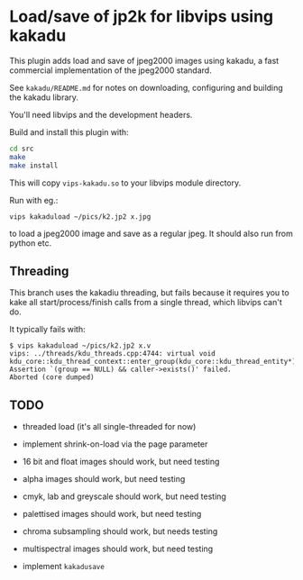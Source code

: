 # Load/save of jp2k for libvips using kakadu

This plugin adds load and save of jpeg2000 images using kakadu, a fast
commercial implementation of the jpeg2000 standard.

See `kakadu/README.md` for notes on downloading, configuring and building the
kakadu library.

You'll need libvips and the development headers.

Build and install this plugin with:

```bash
cd src
make
make install
```

This will copy `vips-kakadu.so` to your libvips module directory.

Run with eg.:

```shell
vips kakaduload ~/pics/k2.jp2 x.jpg
```

to load a jpeg2000  image and save as a regular jpeg. It should also run from 
python etc.

## Threading

This branch uses the kakadiu threading, but fails because it requires you to
kake all start/process/finish calls from a single thread, which libvips can't
do.

It typically fails with:

```
$ vips kakaduload ~/pics/k2.jp2 x.v
vips: ../threads/kdu_threads.cpp:4744: virtual void kdu_core::kdu_thread_context::enter_group(kdu_core::kdu_thread_entity*): Assertion `(group == NULL) && caller->exists()' failed.
Aborted (core dumped)
```

## TODO

- threaded load (it's all single-threaded for now)

- implement shrink-on-load via the page parameter

- 16 bit and float images should work, but need testing

- alpha images should work, but need testing

- cmyk, lab and greyscale should work, but need testing

- palettised images should work, but need testing

- chroma subsampling should work, but needs testing

- multispectral images should work, but need testing

- implement `kakadusave`
